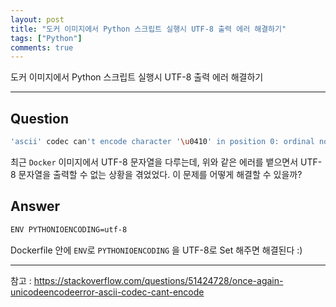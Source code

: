 ```yaml
---
layout: post
title: "도커 이미지에서 Python 스크립트 실행시 UTF-8 출력 에러 해결하기"
tags: ["Python"]
comments: true
---
```


도커 이미지에서 Python 스크립트 실행시 UTF-8 출력 에러 해결하기

---

## Question 
``` bash
'ascii' codec can't encode character '\u0410' in position 0: ordinal not in range(128)
```

최근 `Docker` 이미지에서 UTF-8 문자열을 다루는데, 위와 같은 에러를 뱉으면서 UTF-8 문자열을 출력할 수 없는 상황을 겪었었다. 
이 문제를 어떻게 해결할 수 있을까?

## Answer
``` bash
ENV PYTHONIOENCODING=utf-8
```

Dockerfile 안에 `ENV`로 `PYTHONIOENCODING` 을 UTF-8로 Set 해주면 해결된다 :)

---
참고 : <https://stackoverflow.com/questions/51424728/once-again-unicodeencodeerror-ascii-codec-cant-encode>
